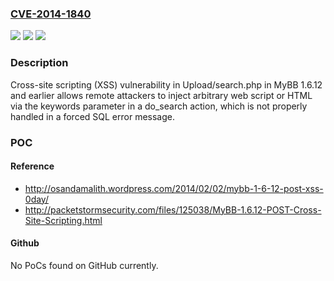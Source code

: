 ### [CVE-2014-1840](https://cve.mitre.org/cgi-bin/cvename.cgi?name=CVE-2014-1840)
![](https://img.shields.io/static/v1?label=Product&message=n%2Fa&color=blue)
![](https://img.shields.io/static/v1?label=Version&message=n%2Fa&color=blue)
![](https://img.shields.io/static/v1?label=Vulnerability&message=n%2Fa&color=brighgreen)

### Description

Cross-site scripting (XSS) vulnerability in Upload/search.php in MyBB 1.6.12 and earlier allows remote attackers to inject arbitrary web script or HTML via the keywords parameter in a do_search action, which is not properly handled in a forced SQL error message.

### POC

#### Reference
- http://osandamalith.wordpress.com/2014/02/02/mybb-1-6-12-post-xss-0day/
- http://packetstormsecurity.com/files/125038/MyBB-1.6.12-POST-Cross-Site-Scripting.html

#### Github
No PoCs found on GitHub currently.

